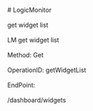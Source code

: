 <br>#     LogicMonitor</br>
<br>get widget list</br>
<br>LM get widget list</br>
<br>Method: Get</br>
<br>OperationID: getWidgetList</br>
<br>EndPoint:</br>
<br>/dashboard/widgets</br>

